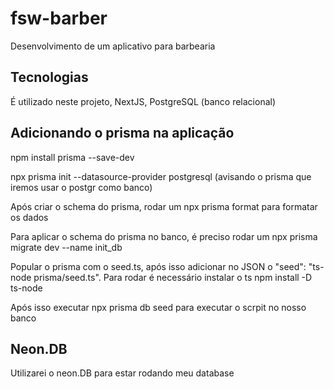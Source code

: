 # fsw-barber
Desenvolvimento de um aplicativo para barbearia

## Tecnologias
É utilizado neste projeto, NextJS, PostgreSQL (banco relacional)

## Adicionando o prisma na aplicação
npm install prisma --save-dev

npx prisma init --datasource-provider postgresql (avisando o prisma que iremos usar o postgr como banco)

Após criar o schema do prisma, rodar um npx prisma format para formatar os dados

Para aplicar o schema do prisma no banco, é preciso rodar um npx prisma migrate dev --name init_db

Popular o prisma com o seed.ts, após isso adicionar no JSON o "seed": "ts-node prisma/seed.ts". Para rodar é necessário instalar o ts npm install -D ts-node

Após isso executar npx prisma db seed para executar o scrpit no nosso banco

## Neon.DB
Utilizarei o neon.DB para estar rodando meu database
